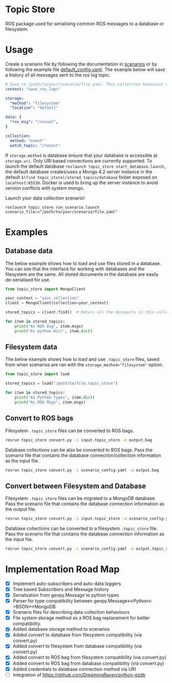 # Topic Store

ROS package used for serialising common ROS messages to a database or filesystem.

# Usage

Create a scenario file by following the documentation in [scenarios](./scenarios.md) or by following the example file
[default_config.yaml](../scenarios/default_config.yaml). The example below will save a history of all messages sent to the ros log topic.

```yaml
# Save to /path/to/your/scenario/file.yaml. This collection behaviour will save your log history.
context: "save_ros_logs"

storage: 
  "method": "filesystem"
  "location": "default" 

data: { 
  "ros_msg": "/rosout", 
}

collection: 
  method: "event" 
  watch_topic: "/rosout"
```

If ```storage.method``` is database ensure that your database is accessible at ```storage.uri```. 
Only URI based connections are currently supported. To launch the default database 
```roslaunch topic_store start_database.launch```, the default database creates/uses a Mongo 4.2 server instance in the 
default ```$(find topic_store)/stored_topics/database``` folder exposed on ```localhost:65530```. Docker is used to bring up the server instance to avoid version 
conflicts with system mongo.

Launch your data collection scenario! 

```
roslaunch topic_store run_scenario.launch scenario_file:="/path/to/your/scenario/file.yaml"
```

# Examples

## Database data

The below example shows how to load and use files stored in a database. You can see that the interface for working with 
databases and the filesystem are the same. All stored documents in the database are easily de-serialised for use.

```python
from topic_store import MongoClient

your_context = "your_collection"
client = MongoClient(collection=your_context)

stored_topics = client.find()  # Return all the documents in this collection

for item in stored_topics:
    print("As ROS msg", item.msgs)
    print("As python dict", item.dict)
```

## Filesystem data

The below example shows how to load and use `.topic_store` files, saved from when scenarios are ran with the 
`storage_method="filesystem"` option.

```python
from topic_store import load

stored_topics = load("/path/to/file.topic_store")

for item in stored_topics:
    print("As Python Types", item.dict)
    print("As ROS Msgs", item.msgs)
```

## Convert to ROS bags

Filesystem `.topic_store` files can be converted to ROS bags.

```bash
rosrun topic_store convert.py -i input.topic_store -o output.bag
```

Database collections can be also be converted to ROS bags. Pass the scenario file that contains the database 
connection/collection information as the input file.

```bash
rosrun topic_store convert.py -i scenario_config.yaml -o output.bag
```


## Convert between Filesystem and Database

Filesystem `.topic_store` files can be migrated to a MongoDB database. Pass the scenario file that contains the database 
connection information as the output file.

```bash
rosrun topic_store convert.py -i input.topic_store -o scenario_config.yaml
```

Database collections can be converted to a filesystem `.topic_store` file. Pass the scenario file that contains the database 
connection information as the input file.

```bash
rosrun topic_store convert.py -i scenario_config.yaml -o output.topic_store
```

# Implementation Road Map

- [x] Implement auto-subscribers and auto-data loggers
- [x] Tree based Subscribers and Message history
- [x] Serialisation from genpy.Message to python types
- [x] Parser for type compatibility between genpy.Message<->Python<->BSON<->MongoDB
- [x] Scenario files for describing data collection behaviours
- [x] File system storage method as a ROS bag replacement for better compatibility.
- [x] Added database storage method to scenarios
- [x] Added convert to database from filesystem compatibility (via convert.py)
- [x] Added convert to filesystem from database compatibility (via convert.py)
- [x] Added convert to ROS bag from filesystem compatibility (via convert.py)
- [x] Added convert to ROS bag from database compatibility (via convert.py)
- [x] Added credentials to database connection method via URI
- [ ] Integration of https://github.com/DreamingRaven/python-ezdb